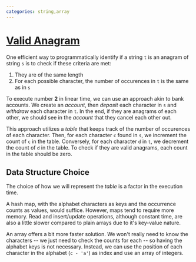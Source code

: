 ```yaml
---
categories: string,array
---
```


# [Valid Anagram](https://leetcode.com/problems/valid-anagram/)

One efficient way to programmatically identify if a string `t` is an anagram of string `s` is to check if these criteria are met:

1. They are of the same length
2. For each possible character, the number of occurences in `t` is the same as in `s`

To execute number **2** in linear time, we can use an approach akin to bank accounts. We create an _account_, then _deposit_ each character in `s` and _withdraw_ each character in `t`. In the end, if they are anagrams of each other, we should see in the _account_ that they cancel each other out.

This approach utilizes a _table_ that keeps track of the number of occurences of each character. Then, for each character `c` found in `s`, we increment the count of `c` in the table. Conversely, for each character `d` in `t`, we decrement the count of `d` in the table. To check if they are valid anagrams, each count in the table should be zero.

## Data Structure Choice

The choice of how we will represent the _table_ is a factor in the execution time.

A hash map, with the alphabet characters as keys and the occurrence counts as values, would suffice. However, maps tend to require more memory. Read and insert/update operations, although constant time, are also a little slower compared to plain arrays due to it's key-value nature.

An array offers a bit more faster solution. We won't really need to know the characters -- we just need to check the counts for each -- so having the alphabet keys is not necessary. Instead, we can use the position of each character in the alphabet (`c - 'a'`) as index and use an array of integers.
